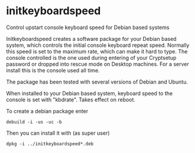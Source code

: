 # initkeyboardspeed
Control upstart console keyboard speed for Debian based systems

Initkeyboardspeed creates a software package for your Debian based system, which controls the initial console keyboard repeat speed. Normally this speed is set to the maximum rate, which can make it hard to type. The console controlled is the one used during entering of your Cryptsetup password or dropped into rescue mode on Desktop machines. For a server install this is the console used all time.

The package has been tested with several versions of Debian and Ubuntu.

When installed to your Debian based system, keyboard speed to the console is set with "kbdrate". Takes effect on reboot.

To create a debian package enter
```
debuild -i -us -uc -b
```

Then you can install it with (as super user)
```
dpkg -i ../initkeyboardspeed*.deb
```

